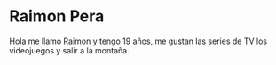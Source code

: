 # Raimon Pera
Hola me llamo Raimon y tengo 19 años, me gustan las series de TV los videojuegos y salir a la montaña.
